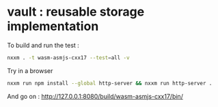 # vault : reusable storage implementation

To build and run the test : 
```sh
nxxm . -t wasm-asmjs-cxx17 --test=all -v
```

Try in a browser 
```sh
nxxm run npm install --global http-server && nxxm run http-server .
```

And go on : [ http://127.0.0.1:8080/build/wasm-asmjs-cxx17/bin/ ]( http://127.0.0.1:8080/build/wasm-asmjs-cxx17/bin/ )
